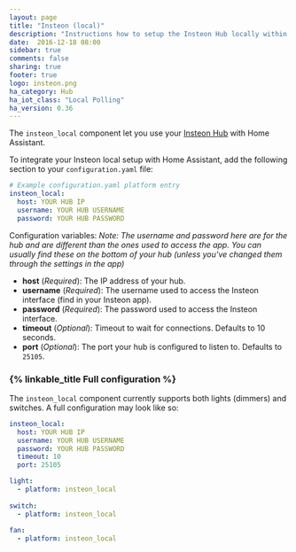 ```yaml
---
layout: page
title: "Insteon (local)"
description: "Instructions how to setup the Insteon Hub locally within Home Assistant."
date:  2016-12-18 08:00
sidebar: true
comments: false
sharing: true
footer: true
logo: insteon.png
ha_category: Hub
ha_iot_class: "Local Polling"
ha_version: 0.36
---
```


The `insteon_local` component let you use your [Insteon Hub](http://www.insteon.com/insteon-hub/) with Home Assistant.

To integrate your Insteon local setup with Home Assistant, add the following section to your `configuration.yaml` file:

```yaml
# Example configuration.yaml platform entry
insteon_local:
  host: YOUR HUB IP
  username: YOUR HUB USERNAME
  password: YOUR HUB PASSWORD
```

Configuration variables:
*Note: The username and password here are for the hub and are different than the ones used to access the app. You can usually find these on the bottom of your hub (unless you've changed them through the settings in the app)*
- **host** (*Required*): The IP address of your hub.
- **username** (*Required*): The username used to access the Insteon interface (find in your Insteon app).
- **password** (*Required*): The password used to access the Insteon interface.
- **timeout** (*Optional*): Timeout to wait for connections. Defaults to 10 seconds.
- **port** (*Optional*): The port your hub is configured to listen to. Defaults to `25105`.

### {% linkable_title Full configuration %} 

The `insteon_local` component currently supports both lights (dimmers) and switches. A full configuration may look like so:

```yaml
insteon_local:
  host: YOUR HUB IP
  username: YOUR HUB USERNAME
  password: YOUR HUB PASSWORD
  timeout: 10
  port: 25105

light:
  - platform: insteon_local
  
switch:
  - platform: insteon_local
  
fan:
  - platform: insteon_local
```

